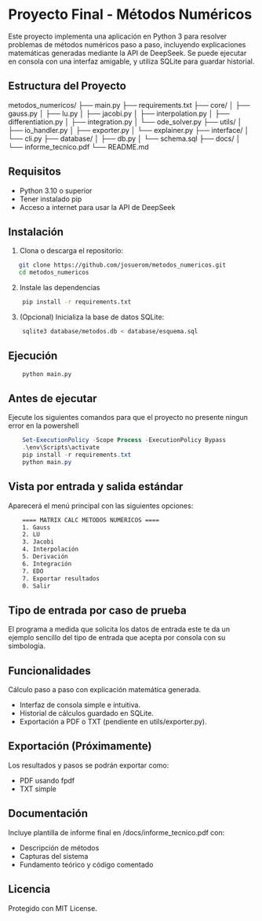 # Proyecto Final - Métodos Numéricos

Este proyecto implementa una aplicación en Python 3 para resolver problemas de métodos numéricos paso a paso, incluyendo explicaciones matemáticas generadas mediante la API de DeepSeek. Se puede ejecutar en consola con una interfaz amigable, y utiliza SQLite para guardar historial.

## Estructura del Proyecto

metodos_numericos/
├── main.py
├── requirements.txt
├── core/
│ ├── gauss.py
│ ├── lu.py
│ ├── jacobi.py
│ ├── interpolation.py
│ ├── differentiation.py
│ ├── integration.py
│ └── ode_solver.py
├── utils/
│ ├── io_handler.py
│ ├── exporter.py
│ └── explainer.py
├── interface/
│ └── cli.py
├── database/
│ ├── db.py
│ └── schema.sql
├── docs/
│ └── informe_tecnico.pdf
└── README.md


## Requisitos

- Python 3.10 o superior
- Tener instalado pip
- Acceso a internet para usar la API de DeepSeek

## Instalación

1. Clona o descarga el repositorio:
```bash
   git clone https://github.com/josuerom/metodos_numericos.git
   cd metodos_numericos
```

2. Instale las dependencias
```bash
    pip install -r requirements.txt
```

3. (Opcional) Inicializa la base de datos SQLite:
```bash
    sqlite3 database/metodos.db < database/esquema.sql
```

## Ejecución
```bash
    python main.py
```
## Antes de ejecutar

Ejecute los siguientes comandos para que el proyecto no presente ningun error en la powershell
```powershell
    Set-ExecutionPolicy -Scope Process -ExecutionPolicy Bypass
    .\env\Scripts\activate
    pip install -r requirements.txt
    python main.py
```

## Vista por entrada y salida estándar
Aparecerá el menú principal con las siguientes opciones:

```bash
    ==== MATRIX CALC METODOS NUMÉRICOS ====
    1. Gauss
    2. LU
    3. Jacobi
    4. Interpolación
    5. Derivación
    6. Integración
    7. EDO
    7. Exportar resultados
    0. Salir
```

## Tipo de entrada por caso de prueba
El programa a medida que solicita los datos de entrada este te da un ejemplo sencillo del tipo de entrada que acepta por consola con su simbologia.

## Funcionalidades
Cálculo paso a paso con explicación matemática generada.

- Interfaz de consola simple e intuitiva.
- Historial de cálculos guardado en SQLite.
- Exportación a PDF o TXT (pendiente en utils/exporter.py).

## Exportación (Próximamente)
Los resultados y pasos se podrán exportar como:

- PDF usando fpdf
- TXT simple

## Documentación
Incluye plantilla de informe final en /docs/informe_tecnico.pdf con:

- Descripción de métodos
- Capturas del sistema
- Fundamento teórico y código comentado

## Licencia
Protegido con MIT License.
